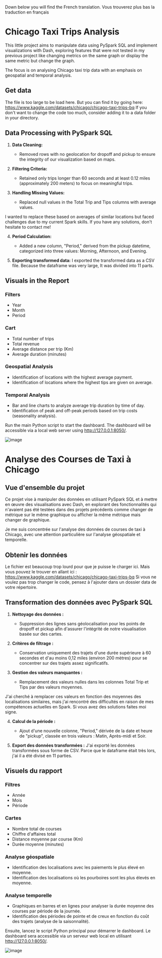 Down below you will find the French translation.
Vous trouverez plus bas la traduction en français

# Chicago Taxi Trips Analysis

This little project aims to manipulate data using PySpark SQL and implement visualizations with Dash, exploring features that were not tested in my previous project like changing metrics on the same graph or display the same metric but change the graph. 

The focus is on analysing Chicago taxi trip data with an emphasis on geospatial and temporal analysis.

## Get data

The file is too large to be load here. But you can find it by going here: https://www.kaggle.com/datasets/chicago/chicago-taxi-trips-bq
If you don't want to change the code too much, consider adding it to a data folder in your directory.

## Data Processing with PySpark SQL

1. **Data Cleaning:**
   - Removed rows with no geolocation for dropoff and pickup to ensure the integrity of our visualization based on maps.

2. **Filtering Criteria:**
   - Retained only trips longer than 60 seconds and at least 0.12 miles (approximately 200 meters) to focus on meaningful trips.

3. **Handling Missing Values:**
   - Replaced null values in the Total Trip and Tips columns with average values. 

I wanted to replace these based on averages of similar locations but faced challenges due to my current Spark skills. If you have any solutions, don't hesitate to contact me!

4. **Period Calculation:**
   - Added a new column, "Period," derived from the pickup datetime, categorized into three values: Morning, Afternoon, and Evening.

5. **Exporting transformed data:**
   I exported the transformed data as a CSV file. Because the dataframe was very large, It was divided into 11 parts.

## Visuals in the Report

### Filters
- Year
- Month
- Period

### Cart
- Total number of trips
- Total revenue
- Average distance per trip (Km)
- Average duration (minutes)

### Geospatial Analysis
- Identification of locations with the highest average payment.
- Identification of locations where the highest tips are given on average.

### Temporal Analysis
- Bar and line charts to analyze average trip duration by time of day.
- Identification of peak and off-peak periods based on trip costs (seasonality analysis).

Run the main Python script to start the dashboard. The dashboard will be accessible via a local web server using http://127.0.0.1:8050/.

![image](https://github.com/user-attachments/assets/362d5046-8362-4031-a808-34324f9f5830)

# Analyse des Courses de Taxi à Chicago

## Vue d'ensemble du projet
Ce projet vise à manipuler des données en utilisant PySpark SQL et à mettre en œuvre des visualisations avec Dash, en explorant des fonctionnalités qui n'avaient pas été testées dans des projets précédents comme changer de métrique sur le même graphique ou afficher la même métrique mais changer de graphique.

Je me suis concentrée sur l'analyse des données de courses de taxi à Chicago, avec une attention particulière sur l'analyse géospatiale et temporelle.

## Obtenir les données

Le fichier est beaucoup trop lourd pour que je puisse le charger ici. Mais vous pouvez le trouver en allant ici : https://www.kaggle.com/datasets/chicago/chicago-taxi-trips-bq
Si vous ne voulez pas trop changer le code, pensez à l'ajouter dans un dossier data de votre répertoire.

## Transformation des données avec PySpark SQL

1. **Nettoyage des données :**
   - Suppression des lignes sans géolocalisation pour les points de dropoff et pickup afin d'assurer l'intégrité de notre visualisation basée sur des cartes.

2. **Critères de filtrage :**
   - Conservation uniquement des trajets d'une durée supérieure à 60 secondes et d'au moins 0,12 miles (environ 200 mètres) pour se concentrer sur des trajets assez significatifs.

3. **Gestion des valeurs manquantes :**
   - Remplacement des valeurs nulles dans les colonnes Total Trip et Tips par des valeurs moyennes.

J'ai cherché à remplacer ces valeurs en fonction des moyennes des localisations similaires, mais j'ai rencontré des difficultés en raison de mes compétences actuelles en Spark. Si vous avez des solutions faites moi signe.

4. **Calcul de la période :**
   - Ajout d'une nouvelle colonne, "Period," dérivée de la date et heure de "pickup", classée en trois valeurs : Matin, Après-midi et Soir.

5. **Export des données transformées :**
   J'ai exporté les données transformées sous forme de CSV. Parce que le dataframe était très lors, j'ai il a été divisé en 11 parties.

## Visuels du rapport

### Filtres
- Année
- Mois
- Période

### Cartes
- Nombre total de courses
- Chiffre d'affaires total
- Distance moyenne par course (Km)
- Durée moyenne (minutes)

### Analyse géospatiale
- Identification des localisations avec les paiements le plus élevé en moyenne.
- Identification des localisations où les pourboires sont les plus élevés en moyenne.

### Analyse temporelle
- Graphiques en barres et en lignes pour analyser la durée moyenne des courses par période de la journée.
- Identification des périodes de pointe et de creux en fonction du coût des trajets (analyse de la saisonnalité).

Ensuite, lancez le script Python principal pour démarrer le dashboard. Le dashboard sera accessible via un serveur web local en utilisant http://127.0.0.1:8050/.

![image](https://github.com/user-attachments/assets/96d8a2de-8c6a-4073-8daf-3185f0677a11)
